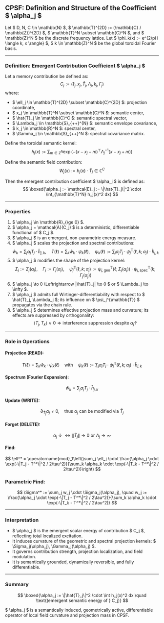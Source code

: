 ## CPSF: Definition and Structure of the Coefficient $ \alpha_j $

Let $ D, N, C \in \mathbb{N} $, $ \mathbb{T}^{2D} := (\mathbb{C} / \mathbb{Z})^{2D} $, $ \mathbb{T}^N \subset \mathbb{C}^N $, and $ \mathbb{Z}^N $ be the discrete frequency lattice. Let $ \phi_k(x) := e^{2\pi i \langle k, x \rangle} $, $ k \in \mathbb{Z}^N $ be the global toroidal Fourier basis.

---

### Definition: Emergent Contribution Coefficient $ \alpha_j $

Let a memory contribution be defined as:
$$
C_j := (\ell_j, x_j, \hat{T}_j, \Lambda_j, k_j, \Gamma_j)
$$
where:
- $ \ell_j \in \mathbb{T}^{2D} \subset \mathbb{C}^{2D} $: projection coordinate,
- $ x_j \in \mathbb{T}^N \subset \mathbb{C}^N $: semantic center,
- $ \hat{T}_j \in \mathbb{C}^C $: semantic spectral vector,
- $ \Lambda_j \in \mathbb{S}_{++}^{N} $: semantic envelope covariance,
- $ k_j \in \mathbb{R}^N $: spectral center,
- $ \Gamma_j \in \mathbb{S}_{++}^N $: spectral covariance matrix.

Define the toroidal semantic kernel:
$$
h_j(x) := \sum_{m \in \mathbb{Z}^N} \exp\left( - (x - x_j + m)^\top \Lambda_j^{-1} (x - x_j + m) \right)
$$

Define the semantic field contribution:
$$
W_j(x) := h_j(x) \cdot \hat{T}_j \in \mathbb{C}^C
$$

Then the emergent contribution coefficient $ \alpha_j $ is defined as:
$$
\boxed{\alpha_j := \mathcal{E}_j := \|\hat{T}_j\|^2 \cdot \int_{\mathbb{T}^N} h_j(x)^2 dx}
$$

---

### Properties

1. $ \alpha_j \in \mathbb{R}_{\ge 0} $.
2. $ \alpha_j = \mathcal{A}(C_j) $ is a deterministic, differentiable functional of $ C_j $.
3. $ \alpha_j $ is an emergent, non-parametric energy measure.
4. $ \alpha_j $ scales the projection and spectral contributions:
   $$
   \hat{w}_k = \sum_j \alpha_j T_j \cdot \hat{h}_{j,k}, \quad
   T(\ell) = \sum_k \hat{w}_k \cdot \psi_k(\ell), \quad
   \psi_k(\ell) := \sum_j \alpha_j T_j \cdot \psi_j^{\mathbb{T}}(\ell, k; \alpha_j) \cdot \hat{h}_{j,k}
   $$
5. $ \alpha_j $ modifies the shape of the projection kernel:
   $$
   \Sigma_j := \Sigma_j(\alpha_j), \quad \Gamma_j := \Gamma_j(\alpha_j),
   \quad \psi_j^{\mathbb{T}}(\ell, k; \alpha_j) := \psi_{j,\mathrm{geo}}^{\mathbb{T}}(\ell; \Sigma_j(\alpha_j)) \cdot \psi_{j,\mathrm{spec}}^{\mathbb{T}}(k; \Gamma_j(\alpha_j))
   $$
6. $ \alpha_j \to 0 \Leftrightarrow \|\hat{T}_j\| \to 0 $ or $ \Lambda_j \to \infty $.
7. $ \alpha_j $ admits full Wirtinger-differentiability with respect to $ \hat{T}_j, \Lambda_j $; its influence on $ \psi_j^{\mathbb{T}} $ propagates via the chain rule.
8. $ \alpha_j $ determines effective projection mass and curvature; its effects are suppressed by orthogonality:
   $$
   \langle T_j, T_k \rangle \approx 0 \Rightarrow \text{interference suppression despite } \alpha_j \uparrow
   $$

---

### Role in Operations

#### Projection (READ):
$$
T(\ell) = \sum_k \hat{w}_k \cdot \psi_k(\ell)
\quad \text{with} \quad
\psi_k(\ell) := \sum_j \alpha_j T_j \cdot \psi_j^{\mathbb{T}}(\ell, k; \alpha_j) \cdot \hat{h}_{j,k}
$$

#### Spectrum (Fourier Expansion):
$$
\hat{w}_k = \sum_j \alpha_j T_j \cdot \hat{h}_{j,k}
$$

#### Update (WRITE):
$$
\partial_{\hat{T}_j} \alpha_j \ne 0, \quad \text{thus } \alpha_j \text{ can be modified via } \hat{T}_j
$$

#### Forget (DELETE):
$$
\alpha_j \downarrow \Leftrightarrow \|\hat{T}_j\| \to 0 \text{ or } \Lambda_j \to \infty
$$

#### Find:
$$
\ell^* = \operatorname{mod}_1\left(\sum_j \ell_j \cdot \frac{\alpha_j \cdot \exp(-\|T_j - T^*\|^2 / 2\tau^2)}{\sum_k \alpha_k \cdot \exp(-\|T_k - T^*\|^2 / 2\tau^2)}\right)
$$

### Parametric Find:
$$
\Sigma^* := \sum_j w_j \cdot \Sigma_j(\alpha_j), \quad w_j := \frac{\alpha_j \cdot \exp(-\|T_j - T^*\|^2 / 2\tau^2)}{\sum_k \alpha_k \cdot \exp(-\|T_k - T^*\|^2 / 2\tau^2)}
$$

---

### Interpretation

- $ \alpha_j $ is the emergent scalar energy of contribution $ C_j $, reflecting total localized excitation.
- It induces curvature of the geometric and spectral projection kernels: $ \Sigma_j(\alpha_j), \Gamma_j(\alpha_j) $.
- It governs contribution strength, projection localization, and field modulation.
- It is semantically grounded, dynamically reversible, and fully differentiable.

---

### Summary

$$
\boxed{\alpha_j := \|\hat{T}_j\|^2 \cdot \int h_j(x)^2 dx \quad \text{(emergent semantic energy of } C_j)}
$$

$ \alpha_j $ is a semantically induced, geometrically active, differentiable operator of local field curvature and projection mass in CPSF.
